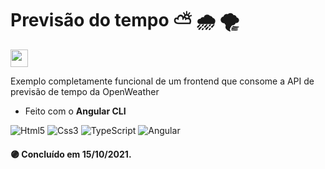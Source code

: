 # Previsão do tempo ⛅ 🌧️ 🌪️
<img src ="https://openweathermap.org/themes/openweathermap/assets/img/logo_white_cropped.png" width="auto" height="28px">

Exemplo completamente funcional de um frontend que consome a API de previsão de tempo da OpenWeather

- Feito com o __Angular CLI__ 

![Html5](https://img.shields.io/badge/HTML5-E34F26?style=for-the-badge&logo=html5&logoColor=white)
![Css3](https://img.shields.io/badge/CSS3-1572B6?style=for-the-badge&logo=css3&logoColor=white)
![TypeScript](https://img.shields.io/badge/TypeScript-007ACC?style=for-the-badge&logo=typescript&logoColor=white)
![Angular](https://img.shields.io/badge/Angular-DD0031?style=for-the-badge&logo=angular&logoColor=white)

#### :purple_circle: Concluído em 15/10/2021.

